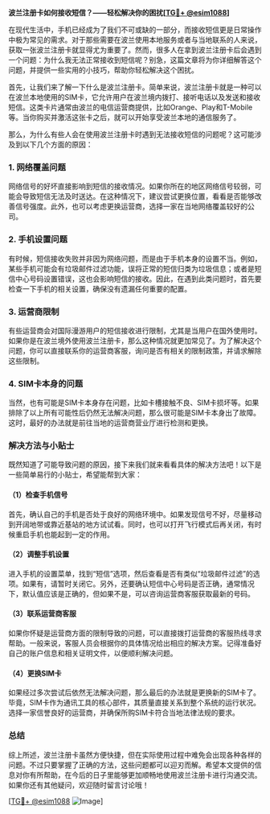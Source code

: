 **波兰注册卡如何接收短信？——轻松解决你的困扰[[TG💪+ @esim1088](https://t.me/s/esim1088)]**

在现代生活中，手机已经成为了我们不可或缺的一部分，而接收短信更是日常操作中极为常见的需求。对于那些需要在波兰使用本地服务或者与当地联系的人来说，获取一张波兰注册卡就显得尤为重要了。然而，很多人在拿到波兰注册卡后会遇到一个问题：为什么我无法正常接收到短信呢？别急，这篇文章将为你详细解答这个问题，并提供一些实用的小技巧，帮助你轻松解决这个困扰。

首先，让我们来了解一下什么是波兰注册卡。简单来说，波兰注册卡就是一种可以在波兰本地使用的SIM卡，它允许用户在波兰境内拨打、接听电话以及发送和接收短信。这类卡片通常由波兰的电信运营商提供，比如Orange、Play和T-Mobile等。当你购买并激活这张卡之后，就可以开始享受波兰本地的通信服务了。

那么，为什么有些人会在使用波兰注册卡时遇到无法接收短信的问题呢？这可能涉及到以下几个方面的原因：

### **1. 网络覆盖问题**
网络信号的好坏直接影响到短信的接收情况。如果你所在的地区网络信号较弱，可能会导致短信无法及时送达。在这种情况下，建议尝试更换位置，看看是否能够改善信号强度。此外，也可以考虑更换运营商，选择一家在当地网络覆盖较好的公司。

### **2. 手机设置问题**
有时候，短信接收失败并非因为网络问题，而是由于手机本身的设置不当。例如，某些手机可能会有垃圾邮件过滤功能，误将正常的短信归类为垃圾信息；或者是短信中心号码设置错误，这也会影响短信的接收。因此，在遇到此类问题时，首先要检查一下手机的相关设置，确保没有遗漏任何重要的配置。

### **3. 运营商限制**
有些运营商会对国际漫游用户的短信接收进行限制，尤其是当用户在国外使用时。如果你是在波兰境外使用波兰注册卡，那么这种情况就更加常见了。为了解决这个问题，你可以直接联系你的运营商客服，询问是否有相关的限制政策，并请求解除这些限制。

### **4. SIM卡本身的问题**
当然，也有可能是SIM卡本身存在问题，比如卡槽接触不良、SIM卡损坏等。如果排除了以上所有可能性后仍然无法解决问题，那么很可能是SIM卡本身出了故障。这时，最好的办法就是前往当地的运营商营业厅进行检测和更换。

### **解决方法与小贴士**
既然知道了可能导致问题的原因，接下来我们就来看看具体的解决方法吧！以下是一些简单易行的小贴士，希望能帮到大家：

#### **（1）检查手机信号**
首先，确认自己的手机是否处于良好的网络环境中。如果发现信号不好，尽量移动到开阔地带或靠近基站的地方试试看。同时，也可以打开飞行模式后再关闭，有时候重启手机也能起到一定的作用。

#### **（2）调整手机设置**
进入手机的设置菜单，找到“短信”选项，然后查看是否有类似“垃圾邮件过滤”的选项。如果有，请暂时关闭它。另外，还要确认短信中心号码是否正确，通常情况下，默认值应该是正确的，但如果不是，可以咨询运营商客服获取最新的号码。

#### **（3）联系运营商客服**
如果你怀疑是运营商方面的限制导致的问题，可以直接拨打运营商的客服热线寻求帮助。一般来说，客服人员会根据你的具体情况给出相应的解决方案。记得准备好自己的账户信息和相关证明文件，以便顺利解决问题。

#### **（4）更换SIM卡**
如果经过多次尝试后依然无法解决问题，那么最后的办法就是更换新的SIM卡了。毕竟，SIM卡作为通讯工具的核心部件，其质量直接关系到整个系统的运行状况。选择一家信誉良好的运营商，并确保所购SIM卡符合当地法律法规的要求。

### **总结**
综上所述，波兰注册卡虽然方便快捷，但在实际使用过程中难免会出现各种各样的问题。不过只要掌握了正确的方法，这些问题都可以迎刃而解。希望本文提供的信息对你有所帮助，在今后的日子里能够更加顺畅地使用波兰注册卡进行沟通交流。如果你还有其他疑问，欢迎随时留言讨论哦！

[[TG💪+ @esim1088](https://t.me/s/esim1088) ![Image](https://i.postimg.cc/4NQfJmqS/Snipaste-2025-05-13-00-14-12.png)]